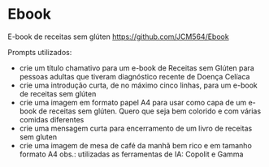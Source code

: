 # Ebook
E-book de receitas sem glúten
https://github.com/JCM564/Ebook

Prompts utilizados:
- crie um título chamativo para um e-book de Receitas sem Glúten para pessoas adultas que tiveram diagnóstico recente de Doença Celíaca
- crie uma introdução curta, de no máximo cinco linhas, para um e-book de receitas sem glúten
- crie uma imagem em formato papel A4 para usar como capa de um e-book de receitas sem glúten. Quero que seja bem colorido e com várias comidas diferentes
- crie uma mensagem curta para encerramento de um livro de receitas sem gluten
- crie uma imagem de mesa de café da manhã bem rico e em tamanho formato A4
obs.: utilizadas as ferramentas de IA: Copolit e Gamma
